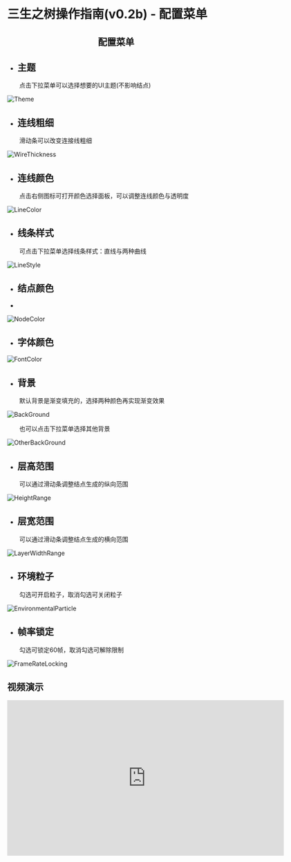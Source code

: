 # 三生之树操作指南(v0.2b) - 配置菜单

## <div align="center">配置菜单</div>

* ## 主题
&emsp;&emsp;点击下拉菜单可以选择想要的UI主题(不影响结点)

![Theme](images/ConfigurationMenu/Theme.gif)

* ## 连线粗细
&emsp;&emsp;滑动条可以改变连接线粗细

![WireThickness](images/ConfigurationMenu/WireThickness.gif)

* ## 连线颜色
&emsp;&emsp;点击右侧图标可打开颜色选择面板，可以调整连线颜色与透明度

![LineColor](images/ConfigurationMenu/LineColor.gif)

* ## 线条样式
&emsp;&emsp;可点击下拉菜单选择线条样式：直线与两种曲线

![LineStyle](images/ConfigurationMenu/LineStyle.gif)

* ## 结点颜色
* 
![NodeColor](images/ConfigurationMenu/NodeColor.gif)

* ## 字体颜色

![FontColor](images/ConfigurationMenu/FontColor.gif)

* ## 背景
&emsp;&emsp;默认背景是渐变填充的，选择两种颜色再实现渐变效果

![BackGround](images/ConfigurationMenu/BackGround.gif)

&emsp;&emsp;也可以点击下拉菜单选择其他背景

![OtherBackGround](images/ConfigurationMenu/OtherBackGround.gif)

* ## 层高范围
&emsp;&emsp;可以通过滑动条调整结点生成的纵向范围

![HeightRange](images/ConfigurationMenu/HeightRange.gif)

* ## 层宽范围
&emsp;&emsp;可以通过滑动条调整结点生成的横向范围

![LayerWidthRange](images/ConfigurationMenu/LayerWidthRange.gif)

* ## 环境粒子
&emsp;&emsp;勾选可开启粒子，取消勾选可关闭粒子

![EnvironmentalParticle](images/ConfigurationMenu/EnvironmentalParticle.gif)

* ## 帧率锁定
&emsp;&emsp;勾选可锁定60帧，取消勾选可解除限制

![FrameRateLocking](images/ConfigurationMenu/FrameRateLocking.gif)
## 视频演示
<iframe src="https://player.bilibili.com/player.html?aid=487652450&bvid=BV1KN411D74N&cid=1174780730&page=1" width="640" height="360" scrolling="no" border="0" frameborder="no" framespacing="0" allowfullscreen="true"> </iframe>